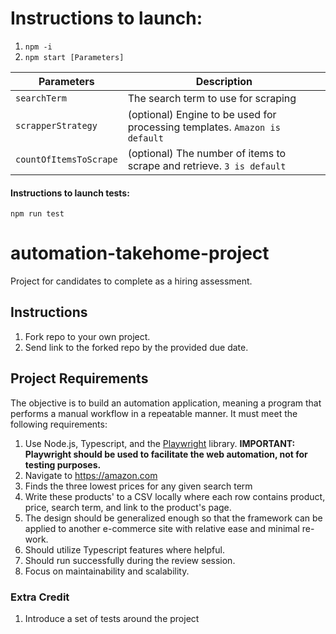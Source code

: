 # Instructions to launch:

1. `npm -i`
2. `npm start [Parameters]`

| Parameters             | Description                                                                |
| ---------------------- | -------------------------------------------------------------------------- |
| `searchTerm`           | The search term to use for scraping                                        |
| `scrapperStrategy`     | (optional) Engine to be used for processing templates. `Amazon is default` |
| `countOfItemsToScrape` | (optional) The number of items to scrape and retrieve. `3 is default`      |

#### Instructions to launch tests:

    npm run test

# automation-takehome-project

Project for candidates to complete as a hiring assessment.

## Instructions

1. Fork repo to your own project.
2. Send link to the forked repo by the provided due date.

## Project Requirements

The objective is to build an automation application, meaning a program that performs a manual workflow in a repeatable manner. It must meet the following requirements:

1. Use Node.js, Typescript, and the [Playwright](https://playwright.dev/) library. **IMPORTANT: Playwright should be used to facilitate the web automation, not for testing purposes.**
2. Navigate to https://amazon.com
3. Finds the three lowest prices for any given search term
4. Write these products' to a CSV locally where each row contains product, price, search term, and link to the product's page.
5. The design should be generalized enough so that the framework can be applied to another e-commerce site with relative ease and minimal re-work.
6. Should utilize Typescript features where helpful.
7. Should run successfully during the review session.
8. Focus on maintainability and scalability.

### Extra Credit

1. Introduce a set of tests around the project
